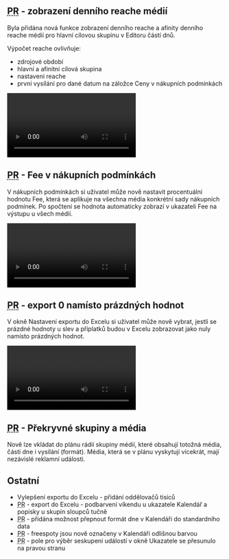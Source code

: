 ﻿---
categories: [fenix]
layout: fenix
---
## <abbr title="Plán rádií">PR</abbr> - zobrazení denního reache médií
Byla přidána nová funkce zobrazení denního reache a afinity denního reache médií pro hlavní cílovou skupinu v Editoru částí dnů. 

Výpočet reache ovlivňuje:
<ul><li>zdrojové období</li>
<li>hlavní a afinitní cílová skupina</li>
<li>nastavení reache</li>
<li>první vysílání pro dané datum na záložce Ceny v nákupních podmínkách</li></ul>

<video src="{{site.url}}/data/radiareachedcd2.mp4" type="video/mp4" controls>Reach v editoru definic částí dnů</video>

## <abbr title="Plán rádií">PR</abbr> - Fee v nákupních podmínkách
V nákupních podmínkách si uživatel může nově nastavit procentuální hodnotu Fee, která se aplikuje na všechna média konkrétní sady nákupních podmínek. Po spočtení se hodnota automaticky zobrazí v ukazateli Fee na výstupu u všech médií.

<video src="{{site.url}}/data/FEEinNP.mp4" type="video/mp4" controls>Fee v nákupních podmínkách</video>

## <abbr title="Plán rádií">PR</abbr> - export 0 namísto prázdných hodnot
V okně Nastavení exportu do Excelu si uživatel může nově vybrat, jestli se prázdné hodnoty u slev a příplatků budou v Excelu zobrazovat jako nuly namísto prázdných hodnot.

<video src="{{site.url}}/data/export0.mp4" type="video/mp4" controls>Export nul namísto prázdných hodnot</video>

## <abbr title="Plán rádií">PR</abbr> - Překryvné skupiny a média
Nově lze vkládat do plánu rádií skupiny médií, které obsahují totožná média, části dne i vysílání (formát). Média, která se v plánu vyskytují vícekrát, mají nezávislé reklamní události.

## Ostatní
<ul>
<li>Vylepšení exportu do Excelu - přidání oddělovačů tisíců </li>
<li><abbr title="Plán rádií">PR</abbr> - export do Excelu - podbarvení víkendu u ukazatele Kalendář a popisky u skupin sloupců tučně</li>
<li><abbr title="Plán rádií">PR</abbr> - přidána možnost přepnout formát dne v Kalendáři do standardního data</li>
<li><abbr title="Plán rádií">PR</abbr> - freespoty jsou nově označeny v Kalendáři odlišnou barvou</li>
<li><abbr title="Plán rádií">PR</abbr> - pole pro výběr seskupení událostí v okně Ukazatele se přesunulo na pravou stranu</li>
</ul>